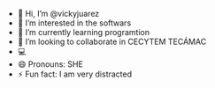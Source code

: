 - 👋 Hi, I’m @vickyjuarez
- 👀 I’m interested in the softwars
- 🌱 I’m currently learning programtion
- 💞️ I’m looking to collaborate in CECYTEM TECÁMAC
- 💻 
- 😄 Pronouns: SHE
- ⚡ Fun fact: I am very distracted

<!---
vickyjuarez/vickyjuarez is a ✨ special ✨ repository because its `README.md` (this file) appears on your GitHub profile.
You can click the Preview link to take a look at your changes.
--->
